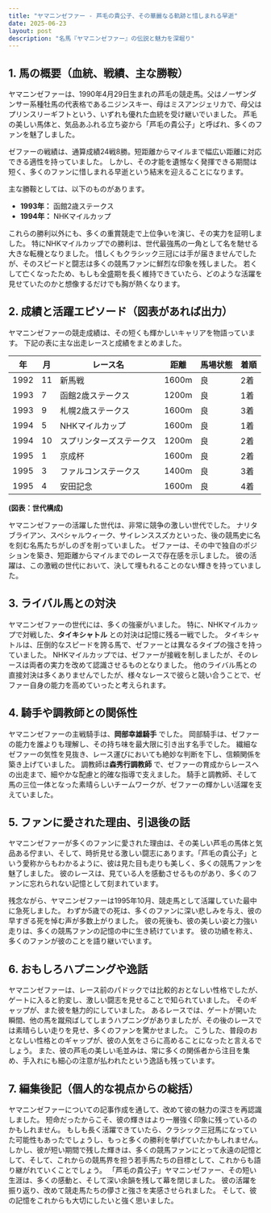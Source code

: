 ```yaml
---
title: "ヤマニンゼファー - 芦毛の貴公子、その華麗なる軌跡と惜しまれる早逝"
date: 2025-06-23
layout: post
description: "名馬『ヤマニンゼファー』の伝説と魅力を深堀り"
---
```


## 1. 馬の概要（血統、戦績、主な勝鞍）

ヤマニンゼファーは、1990年4月29日生まれの芦毛の競走馬。父はノーザンダンサー系種牡馬の代表格であるニジンスキー、母はミスアンジェリカで、母父はプリンスリーギフトという、いずれも優れた血統を受け継いでいました。  芦毛の美しい馬体と、気品あふれる立ち姿から「芦毛の貴公子」と呼ばれ、多くのファンを魅了しました。

ゼファーの戦績は、通算成績24戦8勝。短距離からマイルまで幅広い距離に対応できる適性を持っていました。  しかし、その才能を遺憾なく発揮できる期間は短く、多くのファンに惜しまれる早逝という結末を迎えることになります。

主な勝鞍としては、以下のものがあります。

* **1993年：**  函館2歳ステークス
* **1994年：**  NHKマイルカップ

これらの勝利以外にも、多くの重賞競走で上位争いを演じ、その実力を証明しました。  特にNHKマイルカップでの勝利は、世代最強馬の一角として名を馳せる大きな転機となりました。  惜しくもクラシック三冠には手が届きませんでしたが、そのスピードと闘志は多くの競馬ファンに鮮烈な印象を残しました。  若くして亡くなったため、もしも全盛期を長く維持できていたら、どのような活躍を見せていたのかと想像するだけでも胸が熱くなります。


## 2. 成績と活躍エピソード（図表があれば出力）

ヤマニンゼファーの競走成績は、その短くも輝かしいキャリアを物語っています。  下記の表に主な出走レースと成績をまとめました。

| 年 | 月 | レース名 | 距離 | 馬場状態 | 着順 |
|---|---|---|---|---|---|
| 1992 | 11 | 新馬戦 | 1600m | 良 | 2着 |
| 1993 | 7 | 函館2歳ステークス | 1200m | 良 | 1着 |
| 1993 | 9 | 札幌2歳ステークス | 1600m | 良 | 3着 |
| 1994 | 5 | NHKマイルカップ | 1600m | 良 | 1着 |
| 1994 | 10 | スプリンターズステークス | 1200m | 良 | 2着 |
| 1995 | 1 | 京成杯 | 1600m | 良 | 2着 |
| 1995 | 3 | ファルコンステークス | 1400m | 良 | 3着 |
| 1995 | 4 | 安田記念 | 1600m | 良 | 4着 |


**(図表：世代構成)**

ヤマニンゼファーの活躍した世代は、非常に競争の激しい世代でした。  ナリタブライアン、スペシャルウィーク、サイレンススズカといった、後の競馬史に名を刻む名馬たちがしのぎを削っていました。  ゼファーは、その中で独自のポジションを築き、短距離からマイルまでのレースで存在感を示しました。  彼の活躍は、この激戦の世代において、決して埋もれることのない輝きを持っていました。


## 3. ライバル馬との対決

ヤマニンゼファーの世代には、多くの強豪がいました。  特に、NHKマイルカップで対戦した、**タイキシャトル** との対決は記憶に残る一戦でした。  タイキシャトルは、圧倒的なスピードを誇る馬で、ゼファーとは異なるタイプの強さを持っていました。  NHKマイルカップでは、ゼファーが接戦を制しましたが、そのレースは両者の実力を改めて認識させるものとなりました。  他のライバル馬との直接対決は多くありませんでしたが、様々なレースで彼らと競い合うことで、ゼファー自身の能力を高めていったと考えられます。


## 4. 騎手や調教師との関係性

ヤマニンゼファーの主戦騎手は、**岡部幸雄騎手** でした。  岡部騎手は、ゼファーの能力を誰よりも理解し、その持ち味を最大限に引き出す名手でした。  繊細なゼファーの気性を見抜き、レース運びにおいても絶妙な判断を下し、信頼関係を築き上げていました。  調教師は**森秀行調教師** で、ゼファーの育成からレースへの出走まで、細やかな配慮と的確な指導で支えました。  騎手と調教師、そして馬の三位一体となった素晴らしいチームワークが、ゼファーの輝かしい活躍を支えていました。


## 5. ファンに愛された理由、引退後の話

ヤマニンゼファーが多くのファンに愛された理由は、その美しい芦毛の馬体と気品ある佇まい、そして、時折見せる激しい闘志にあります。「芦毛の貴公子」という愛称からもわかるように、彼は見た目も走りも美しく、多くの競馬ファンを魅了しました。  彼のレースは、見ている人を感動させるものがあり、多くのファンに忘れられない記憶として刻まれています。

残念ながら、ヤマニンゼファーは1995年10月、競走馬として活躍していた最中に急死しました。  わずか5歳での死は、多くのファンに深い悲しみを与え、彼の早すぎる死を悼む声が多数上がりました。  彼の死後も、彼の美しい姿と力強い走りは、多くの競馬ファンの記憶の中に生き続けています。  彼の功績を称え、多くのファンが彼のことを語り継いでいます。


## 6. おもしろハプニングや逸話

ヤマニンゼファーは、レース前のパドックでは比較的おとなしい性格でしたが、ゲートに入ると豹変し、激しい闘志を見せることで知られていました。  そのギャップが、また彼を魅力的にしていました。  あるレースでは、ゲートが開いた瞬間、他の馬を蹴飛ばしてしまうハプニングがありましたが、その後のレースでは素晴らしい走りを見せ、多くのファンを驚かせました。  こうした、普段のおとなしい性格とのギャップが、彼の人気をさらに高めることになったと言えるでしょう。  また、彼の芦毛の美しい毛並みは、常に多くの関係者から注目を集め、手入れにも細心の注意が払われたという逸話も残っています。


## 7. 編集後記（個人的な視点からの総括）

ヤマニンゼファーについての記事作成を通して、改めて彼の魅力の深さを再認識しました。  短命だったからこそ、彼の輝きはより一層強く印象に残っているのかもしれません。  もしも長く活躍できていたら、クラシック三冠馬になっていた可能性もあったでしょうし、もっと多くの勝利を挙げていたかもしれません。  しかし、彼が短い期間で残した輝きは、多くの競馬ファンにとって永遠の記憶として、そして、これからの競馬界を担う若手馬たちの目標として、これからも語り継がれていくことでしょう。  「芦毛の貴公子」ヤマニンゼファー、その短い生涯は、多くの感動と、そして深い余韻を残して幕を閉じました。  彼の活躍を振り返り、改めて競走馬たちの儚さと強さを実感させられました。  そして、彼の記憶をこれからも大切にしたいと強く思いました。
